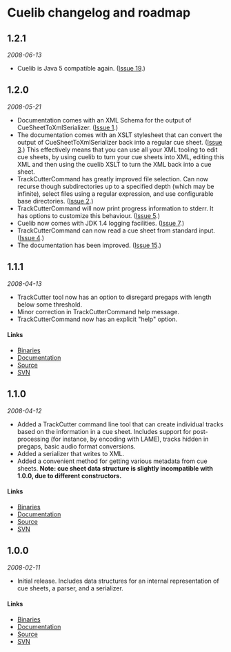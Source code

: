 # Cuelib changelog and roadmap #

## 1.2.1 ##
_2008-06-13_
  * Cuelib is Java 5 compatible again. ([Issue 19](https://code.google.com/p/cuelib/issues/detail?id=19).)

## 1.2.0 ##
_2008-05-21_
  * Documentation comes with an XML Schema for the output of CueSheetToXmlSerializer. ([Issue 1](https://code.google.com/p/cuelib/issues/detail?id=1).)
  * The documentation comes with an XSLT stylesheet that can convert the output of CueSheetToXmlSerializer back into a regular cue sheet. ([Issue 3](https://code.google.com/p/cuelib/issues/detail?id=3).) This effectively means that you can use all your XML tooling to edit cue sheets, by using cuelib to turn your cue sheets into XML, editing this XML and then using the cuelib XSLT to turn the XML back into a cue sheet.
  * TrackCutterCommand has greatly improved file selection. Can now recurse though subdirectories up to a specified depth (which may be infinite), select files using a regular expression, and use configurable base directories. ([Issue 2](https://code.google.com/p/cuelib/issues/detail?id=2).)
  * TrackCutterCommand will now print progress information to stderr. It has options to customize this behaviour. ([Issue 5](https://code.google.com/p/cuelib/issues/detail?id=5).)
  * Cuelib now comes with JDK 1.4 logging facilities. ([Issue 7](https://code.google.com/p/cuelib/issues/detail?id=7).)
  * TrackCutterCommand can now read a cue sheet from standard input. ([Issue 4](https://code.google.com/p/cuelib/issues/detail?id=4).)
  * The documentation has been improved. ([Issue 15](https://code.google.com/p/cuelib/issues/detail?id=15).)

## 1.1.1 ##
_2008-04-13_
  * TrackCutter tool now has an option to disregard pregaps with length below some threshold.
  * Minor correction in TrackCutterCommand help message.
  * TrackCutterCommand now has an explicit "help" option.
#### Links ####
  * [Binaries](http://cuelib.googlecode.com/files/cuelib-1.1.1-2008-04-13.jar)
  * [Documentation](http://cuelib.googlecode.com/files/cuelib-docs-1.1.1-2008-04-13.zip)
  * [Source](http://cuelib.googlecode.com/files/cuelib-src-1.1.1-2008-04-13.zip)
  * [SVN](http://cuelib.googlecode.com/svn/tags/1.1.1/)

## 1.1.0 ##
_2008-04-12_
  * Added a TrackCutter command line tool that can create individual tracks based on the information in a cue sheet. Includes support for post-processing (for instance, by encoding with LAME), tracks hidden in pregaps, basic audio format conversions.
  * Added a serializer that writes to XML.
  * Added a convenient method for getting various metadata from cue sheets.
**Note: cue sheet data structure is slightly incompatible with 1.0.0, due to different constructors.**
#### Links ####
  * [Binaries](http://cuelib.googlecode.com/files/cuelib-1.1.0-2008-04-12.jar)
  * [Documentation](http://cuelib.googlecode.com/files/cuelib-docs-1.1.0-2008-04-12.zip)
  * [Source](http://cuelib.googlecode.com/files/cuelib-src-1.1.0-2008-04-12.zip)
  * [SVN](http://cuelib.googlecode.com/svn/tags/1.1.0/)

## 1.0.0 ##
_2008-02-11_
  * Initial release. Includes data structures for an internal representation of cue sheets, a parser, and a serializer.
#### Links ####
  * [Binaries](http://cuelib.googlecode.com/files/cuelib-1.0-2008-02-11.jar)
  * [Documentation](http://cuelib.googlecode.com/files/cuelib-docs-1.0.0-2008-02-12.zip)
  * [Source](http://cuelib.googlecode.com/files/cuelib-src-1.0.0-2008-02-12.zip)
  * [SVN](http://cuelib.googlecode.com/svn/tags/1.0.0/)
